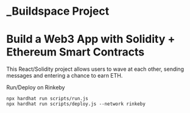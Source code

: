 # \_Buildspace Project

# Build a Web3 App with Solidity + Ethereum Smart Contracts

This React/Solidity project allows users to wave at each other, sending messages and entering a chance to earn ETH.

Run/Deploy on Rinkeby

```shell
npx hardhat run scripts/run.js
npx hardhat run scripts/deploy.js --network rinkeby
```
